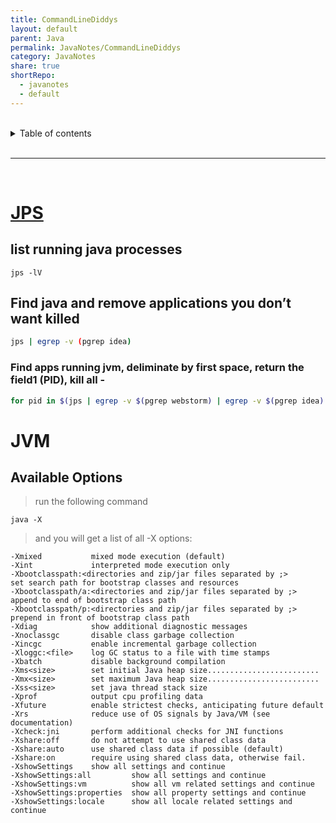 ```yaml
---
title: CommandLineDiddys
layout: default
parent: Java
permalink: JavaNotes/CommandLineDiddys
category: JavaNotes
share: true
shortRepo:
  - javanotes
  - default
---
```


<br/>

<details markdown="block">                  
<summary>                  
Table of contents                  
</summary>                  
{: .text-delta }                  
1. TOC                  
{:toc}                  
</details>

<br/>

---

<br/>

# [JPS](https://docs.oracle.com/en/java/javase/17/docs/specs/man/jps.html)

## list running java processes

```shell
jps -lV
```

## Find java and remove applications you don’t want killed

```bash
jps | egrep -v (pgrep idea)
```

### Find apps running jvm, deliminate by first space, return the field1 (PID), kill all -

```bash
for pid in $(jps | egrep -v $(pgrep webstorm) | egrep -v $(pgrep idea)| egrep -v $(pgrep jps) | cut -d' ' -f1); do kill -9 $pid; done
```

# JVM

## Available Options

> run the following command

```shell
java -X
```

> and you will get a list of all -X options:

```shell
-Xmixed           mixed mode execution (default)
-Xint             interpreted mode execution only
-Xbootclasspath:<directories and zip/jar files separated by ;>
set search path for bootstrap classes and resources
-Xbootclasspath/a:<directories and zip/jar files separated by ;>
append to end of bootstrap class path
-Xbootclasspath/p:<directories and zip/jar files separated by ;>
prepend in front of bootstrap class path
-Xdiag            show additional diagnostic messages
-Xnoclassgc       disable class garbage collection
-Xincgc           enable incremental garbage collection
-Xloggc:<file>    log GC status to a file with time stamps
-Xbatch           disable background compilation
-Xms<size>        set initial Java heap size.........................
-Xmx<size>        set maximum Java heap size.........................
-Xss<size>        set java thread stack size
-Xprof            output cpu profiling data
-Xfuture          enable strictest checks, anticipating future default
-Xrs              reduce use of OS signals by Java/VM (see documentation)
-Xcheck:jni       perform additional checks for JNI functions
-Xshare:off       do not attempt to use shared class data
-Xshare:auto      use shared class data if possible (default)
-Xshare:on        require using shared class data, otherwise fail.
-XshowSettings    show all settings and continue
-XshowSettings:all         show all settings and continue
-XshowSettings:vm          show all vm related settings and continue
-XshowSettings:properties  show all property settings and continue
-XshowSettings:locale      show all locale related settings and continue
```
